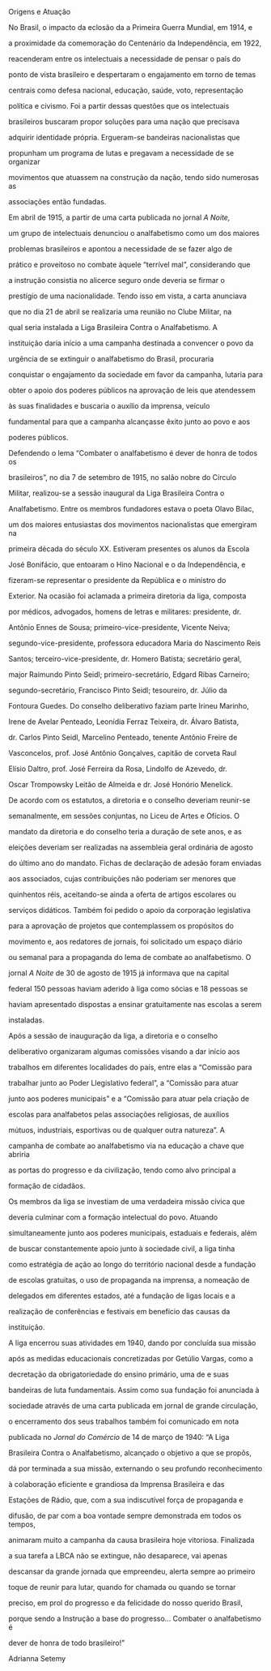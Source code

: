

Origens e Atuação



No Brasil, o impacto da eclosão da a Primeira Guerra Mundial, em 1914, e

a proximidade da comemoração do Centenário da Independência, em 1922,

reacenderam entre os intelectuais a necessidade de pensar o país do

ponto de vista brasileiro e despertaram o engajamento em torno de temas

centrais como defesa nacional, educação, saúde, voto, representação

política e civismo. Foi a partir dessas questões que os intelectuais

brasileiros buscaram propor soluções para uma nação que precisava

adquirir identidade própria. Ergueram-se bandeiras nacionalistas que

propunham um programa de lutas e pregavam a necessidade de se organizar

movimentos que atuassem na construção da nação, tendo sido numerosas as

associações então fundadas.



Em abril de 1915, a partir de uma carta publicada no jornal *A Noite,*

um grupo de intelectuais denunciou o analfabetismo como um dos maiores

problemas brasileiros e apontou a necessidade de se fazer algo de

prático e proveitoso no combate àquele “terrível mal”, considerando que

a instrução consistia no alicerce seguro onde deveria se firmar o

prestígio de uma nacionalidade. Tendo isso em vista, a carta anunciava

que no dia 21 de abril se realizaria uma reunião no Clube Militar, na

qual seria instalada a Liga Brasileira Contra o Analfabetismo. A

instituição daria início a uma campanha destinada a convencer o povo da

urgência de se extinguir o analfabetismo do Brasil, procuraria

conquistar o engajamento da sociedade em favor da campanha, lutaria para

obter o apoio dos poderes públicos na aprovação de leis que atendessem

às suas finalidades e buscaria o auxílio da imprensa, veículo

fundamental para que a campanha alcançasse êxito junto ao povo e aos

poderes públicos.



Defendendo o lema “Combater o analfabetismo é dever de honra de todos os

brasileiros”, no dia 7 de setembro de 1915, no salão nobre do Círculo

Militar, realizou-se a sessão inaugural da Liga Brasileira Contra o

Analfabetismo. Entre os membros fundadores estava o poeta Olavo Bilac,

um dos maiores entusiastas dos movimentos nacionalistas que emergiram na

primeira década do século XX. Estiveram presentes os alunos da Escola

José Bonifácio, que entoaram o Hino Nacional e o da Independência, e

fizeram-se representar o presidente da República e o ministro do

Exterior. Na ocasião foi aclamada a primeira diretoria da liga, composta

por médicos, advogados, homens de letras e militares: presidente, dr.

Antônio Ennes de Sousa; primeiro-vice-presidente, Vicente Neiva;

segundo-vice-presidente, professora educadora Maria do Nascimento Reis

Santos; terceiro-vice-presidente, dr. Homero Batista; secretário geral,

major Raimundo Pinto Seidl; primeiro-secretário, Edgard Ribas Carneiro;

segundo-secretário, Francisco Pinto Seidl; tesoureiro, dr. Júlio da

Fontoura Guedes. Do conselho deliberativo faziam parte Irineu Marinho,

Irene de Avelar Penteado, Leonídia Ferraz Teixeira, dr. Álvaro Batista,

dr. Carlos Pinto Seidl, Marcelino Penteado, tenente Antônio Freire de

Vasconcelos, prof. José Antônio Gonçalves, capitão de corveta Raul

Elísio Daltro, prof. José Ferreira da Rosa, Lindolfo de Azevedo, dr.

Oscar Trompowsky Leitão de Almeida e dr. José Honório Menelick.



De acordo com os estatutos, a diretoria e o conselho deveriam reunir-se

semanalmente, em sessões conjuntas, no Liceu de Artes e Ofícios. O

mandato da diretoria e do conselho teria a duração de sete anos, e as

eleições deveriam ser realizadas na assembleia geral ordinária de agosto

do último ano do mandato. Fichas de declaração de adesão foram enviadas

aos associados, cujas contribuições não poderiam ser menores que

quinhentos réis, aceitando-se ainda a oferta de artigos escolares ou

serviços didáticos. Também foi pedido o apoio da corporação legislativa

para a aprovação de projetos que contemplassem os propósitos do

movimento e, aos redatores de jornais, foi solicitado um espaço diário

ou semanal para a propaganda do lema de combate ao analfabetismo. O

jornal *A Noite* de 30 de agosto de 1915 já informava que na capital

federal 150 pessoas haviam aderido à liga como sócias e 18 pessoas se

haviam apresentado dispostas a ensinar gratuitamente nas escolas a serem

instaladas.



Após a sessão de inauguração da liga, a diretoria e o conselho

deliberativo organizaram algumas comissões visando a dar início aos

trabalhos em diferentes localidades do país, entre elas a “Comissão para

trabalhar junto ao Poder Llegislativo federal”, a “Comissão para atuar

junto aos poderes municipais” e a “Comissão para atuar pela criação de

escolas para analfabetos pelas associações religiosas, de auxílios

mútuos, industriais, esportivas ou de qualquer outra natureza”. A

campanha de combate ao analfabetismo via na educação a chave que abriria

as portas do progresso e da civilização, tendo como alvo principal a

formação de cidadãos.



Os membros da liga se investiam de uma verdadeira missão cívica que

deveria culminar com a formação intelectual do povo. Atuando

simultaneamente junto aos poderes municipais, estaduais e federais, além

de buscar constantemente apoio junto à sociedade civil, a liga tinha

como estratégia de ação ao longo do território nacional desde a fundação

de escolas gratuitas, o uso de propaganda na imprensa, a nomeação de

delegados em diferentes estados, até a fundação de ligas locais e a

realização de conferências e festivais em benefício das causas da

instituição.



A liga encerrou suas atividades em 1940, dando por concluída sua missão

após as medidas educacionais concretizadas por Getúlio Vargas, como a

decretação da obrigatoriedade do ensino primário, uma de e suas

bandeiras de luta fundamentais. Assim como sua fundação foi anunciada à

sociedade através de uma carta publicada em jornal de grande circulação,

o encerramento dos seus trabalhos também foi comunicado em nota

publicada no *Jornal do Comércio* de 14 de março de 1940: “A Liga

Brasileira Contra o Analfabetismo, alcançado o objetivo a que se propôs,

dá por terminada a sua missão, externando o seu profundo reconhecimento

à colaboração eficiente e grandiosa da Imprensa Brasileira e das

Estações de Rádio, que, com a sua indiscutível força de propaganda e

difusão, de par com a boa vontade sempre demonstrada em todos os tempos,

animaram muito a campanha da causa brasileira hoje vitoriosa. Finalizada

a sua tarefa a LBCA não se extingue, não desaparece, vai apenas

descansar da grande jornada que empreendeu, alerta sempre ao primeiro

toque de reunir para lutar, quando for chamada ou quando se tornar

preciso, em prol do progresso e da felicidade do nosso querido Brasil,

porque sendo a Instrução a base do progresso… Combater o analfabetismo é

dever de honra de todo brasileiro!”



Adrianna Setemy



